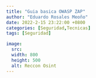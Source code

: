 ```yaml
---
title: "Guia basica OWASP ZAP"
author: "Eduardo Rosales Meoño"
date: 2022-2-15 23:22:00 +0800
categories: [Seguridad,Tecnicas]
tags: [Seguridad]

image:
  src: 
  width: 800
  height: 500
  alt: Reccon Osint
---
```


